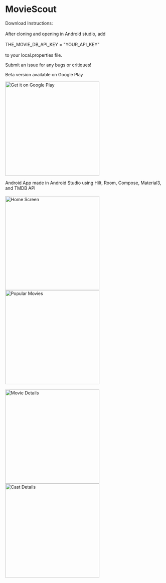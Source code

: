 # MovieScout

Download Instructions:<br/><br/>
After cloning and opening in Android studio, add 
<br/><br/>
THE_MOVIE_DB_API_KEY = "YOUR_API_KEY"
<br/><br/>
to your local.properties file.

Submit an issue for any bugs or critiques!

Beta version available on Google Play

[<img alt="Get it on Google Play" src="https://play.google.com/intl/en_us/badges/images/generic/en_badge_web_generic.png" width="300" />](https://play.google.com/store/apps/details?id=com.silas.silviaasmat.movienight20&pcampaignid=web_share)




Android App made in Android Studio using Hilt, Room, Compose, Material3, and TMDB API
<br/><br/>
<img src="https://github.com/user-attachments/assets/3b83f1c8-f81e-4a73-89cc-42c8ca746c28" alt="Home Screen" width="300" valign="top">
<img src="https://github.com/user-attachments/assets/9792e474-fe50-4e13-934f-f0267c19e9fb" alt="Popular Movies" width="300" valign="top">
<br/><br/>
<img src="https://github.com/user-attachments/assets/91475bfe-7470-4ecb-a3cf-9745750ab4b7" alt="Movie Details" width="300" valign="top">
<img src="https://github.com/user-attachments/assets/3e7311a9-88b0-4030-bbef-945f7fbade65" alt="Cast Details" width="300" valign="top">


